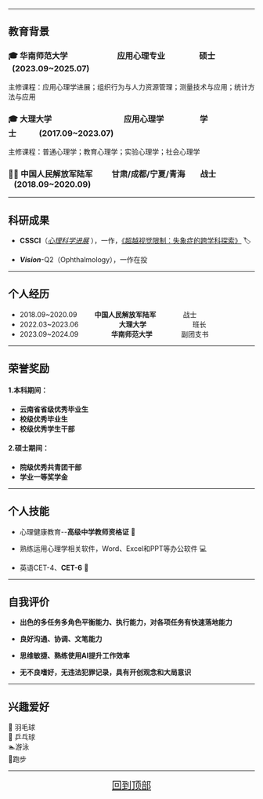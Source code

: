 ------------------------------------------------------------------------

## 教育背景



### 🎓 华南师范大学&nbsp;&nbsp;&nbsp;&nbsp;&nbsp;&nbsp;&nbsp;&nbsp;&nbsp;&nbsp;&nbsp;&nbsp;&nbsp;&nbsp;&nbsp;&nbsp;&nbsp;&nbsp;&nbsp;&nbsp;&nbsp;&nbsp;&nbsp;&nbsp;&nbsp;&nbsp;应用心理专业  &nbsp;&nbsp;&nbsp;&nbsp;&nbsp;&nbsp;&nbsp;&nbsp;&nbsp;&nbsp;&nbsp;&nbsp;&nbsp;&nbsp;&nbsp;&nbsp;&nbsp;硕士 &nbsp;&nbsp;&nbsp;&nbsp;&nbsp;&nbsp;&nbsp;&nbsp;   &nbsp;&nbsp;(2023.09~2025.07)

主修课程：应用心理学进展；组织行为与人力资源管理；测量技术与应用；统计方法与应用

### 🎓 大理大学  &nbsp;&nbsp;&nbsp;&nbsp;&nbsp;&nbsp;&nbsp;&nbsp;&nbsp;&nbsp;&nbsp;&nbsp;&nbsp;&nbsp;&nbsp;&nbsp;&nbsp;&nbsp;&nbsp;&nbsp;&nbsp;&nbsp;&nbsp;&nbsp;&nbsp;&nbsp;&nbsp;&nbsp;&nbsp;&nbsp;&nbsp;&nbsp;&nbsp;&nbsp;&nbsp;&nbsp;&nbsp;应用心理学 &nbsp;&nbsp;&nbsp;&nbsp;&nbsp;&nbsp; &nbsp;&nbsp;&nbsp;&nbsp;&nbsp;&nbsp;&nbsp;&nbsp;&nbsp;&nbsp;&nbsp;学士&nbsp;&nbsp;&nbsp;&nbsp;&nbsp;&nbsp;&nbsp;&nbsp;&nbsp;&nbsp;&nbsp;&nbsp;(2017.09~2023.07)

主修课程：普通心理学；教育心理学；实验心理学；社会心理学

### 👨‍✈️&nbsp;中国人民解放军陆军&nbsp;&nbsp;&nbsp;&nbsp;&nbsp;&nbsp;&nbsp;&nbsp;&nbsp;&nbsp;甘肃/成都/宁夏/青海&nbsp;&nbsp;&nbsp;&nbsp;&nbsp;&nbsp;&nbsp;&nbsp;战士&nbsp;&nbsp;&nbsp;&nbsp;&nbsp;&nbsp;&nbsp;&nbsp;&nbsp;   &nbsp;&nbsp;&nbsp;(2018.09~2020.09)



------------------------------------------------------------------------

## 科研成果



- **CSSCI**（[*心理科学进展*](https://journal.psych.ac.cn/xlkxjz/CN/10.3724/SP.J.1042.2024.01844) ），一作，[《超越视觉限制：失象症的跨学科探索》](/paper.pdf) 🏷

  

- ***Vision***-Q2（Ophthalmology），一作在投

  

------------------------------------------------------------------------

## 个人经历



- 2018.09~2020.09 &nbsp;&nbsp;&nbsp;&nbsp;&nbsp;&nbsp;&nbsp;&nbsp;**中国人民解放军陆军**  &nbsp;&nbsp;&nbsp;&nbsp;&nbsp;&nbsp;&nbsp;&nbsp;&nbsp;&nbsp;&nbsp;&nbsp;&nbsp;战士
- 2022.03~2023.06 &nbsp;&nbsp;&nbsp;&nbsp;&nbsp;&nbsp;&nbsp;&nbsp;&nbsp;&nbsp;&nbsp;&nbsp;&nbsp;&nbsp;&nbsp;&nbsp;&nbsp;&nbsp;&nbsp;&nbsp;**大理大学** &nbsp;&nbsp;&nbsp;&nbsp;&nbsp;&nbsp;&nbsp;&nbsp;&nbsp;&nbsp;&nbsp;&nbsp;&nbsp;&nbsp;&nbsp;&nbsp;&nbsp;&nbsp;&nbsp;&nbsp;&nbsp;&nbsp;&nbsp;班长
- 2023.09~2024.09 &nbsp;&nbsp;&nbsp;&nbsp;&nbsp;&nbsp;&nbsp;&nbsp;&nbsp;&nbsp;&nbsp;&nbsp;&nbsp;&nbsp;&nbsp;&nbsp;**华南师范大学**&nbsp;&nbsp;&nbsp;&nbsp;&nbsp;&nbsp;&nbsp;&nbsp;&nbsp;&nbsp;&nbsp;&nbsp;&nbsp;&nbsp;&nbsp;副团支书



------------------------------------------------------------------------

## 荣誉奖励



#### 1.本科期间：

- **云南省省级优秀毕业生**
- **校级优秀毕业生**
- **校级优秀学生干部**



#### 2.硕士期间：

- **院级优秀共青团干部**
- **学业一等奖学金**



------------------------------------------------------------------------

## 个人技能



- 心理健康教育--**高级中学教师资格证** 👔

- 熟练运用心理学相关软件，Word、Excel和PPT等办公软件 💻

- 英语CET-4、**CET-6** 📙

  

------------------------------------------------------------------------

## 自我评价



- **出色的多任务多角色平衡能力、执行能力，对各项任务有快速落地能力**



- **良好沟通、协调、文笔能力**



- **思维敏捷、熟练使用AI提升工作效率**



- **无不良嗜好，无违法犯罪记录，具有开创观念和大局意识**





------

## 兴趣爱好

 🏸 羽毛球\
 🏓 乒乓球\
 🏊‍ 游泳\
 🏃‍ 跑步

------



<p align="center">
    <a href="#" style="font-size: 20px;">回到顶部</a>
</p>


